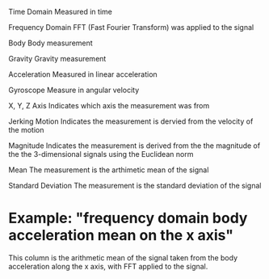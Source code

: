 Time Domain
  Measured in time
  
Frequency Domain
  FFT (Fast Fourier Transform) was applied to the signal
  
Body
  Body measurement
  
Gravity
  Gravity measurement
  
Acceleration
  Measured in linear acceleration
  
Gyroscope
  Measure in angular velocity
  
X, Y, Z Axis
  Indicates which axis the measurement was from
  
Jerking Motion
  Indicates the measurement is dervied from the velocity of the motion
  
Magnitude
  Indicates the measurement is derived from the the magnitude of the the 3-dimensional signals using the Euclidean norm

Mean
  The measurement is the arthimetic mean of the signal

Standard Deviation
  The measurement is the standard deviation of the signal

Example:
"frequency domain body acceleration mean on the x axis"
=
This column is the arithmetic mean of the signal taken from the body acceleration along the x axis, with FFT applied to the signal.
